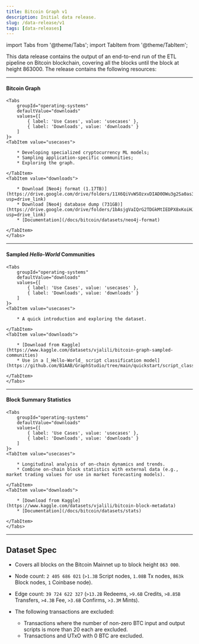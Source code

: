 ```yaml
---
title: Bitcoin Graph v1
description: Initial data release.
slug: /data-release/v1
tags: [data-releases]
---
```


import Tabs from '@theme/Tabs';
import TabItem from '@theme/TabItem';

This data release contains the output of an end-to-end run of the ETL pipeline on Bitcoin blockchain, covering all the blocks until the block at height 863000.
The release contains the following resources:

<!-- truncate -->

---
#### Bitcoin Graph

    <Tabs
        groupId="operating-systems"
        defaultValue="downloads"
        values={[
            { label: 'Use Cases', value: 'usecases' },
            { label: 'Downloads', value: 'downloads' }
        ]
    }>
    <TabItem value="usecases">

        * Developing specialized cryptocurrency ML models; 
        * Sampling application-specific communities; 
        * Exploring the graph.

    </TabItem>
    <TabItem value="downloads">

        * Download [Neo4j format (1.17TB)](https://drive.google.com/drive/folders/11X6QiVvWSOzxvDIAD0OWu3g2Sa0as3UQ?usp=drive_link)
        * Download [Neo4j database dump (731GB)](https://drive.google.com/drive/folders/1bAsjgVaIQrG2TDGkMtIEDPX8xKoiHJUf?usp=drive_link)
        * [Documentation](/docs/bitcoin/datasets/neo4j-format)

    </TabItem>
    </Tabs>
---

 
#### Sampled _Hello-World_ Communities

    <Tabs
        groupId="operating-systems"
        defaultValue="downloads"
        values={[
            { label: 'Use Cases', value: 'usecases' },
            { label: 'Downloads', value: 'downloads' }
        ]
    }>
    <TabItem value="usecases">

        * A quick introduction and exploring the dataset.

    </TabItem>
    <TabItem value="downloads">

        * [Download from Kaggle](https://www.kaggle.com/datasets/vjalili/bitcoin-graph-sampled-communities)
        * Use in a [_Hello-World_ script classification model](https://github.com/B1AAB/GraphStudio/tree/main/quickstart/script_classification)

    </TabItem>
    </Tabs>

---

#### Block Summary Statistics

    <Tabs
        groupId="operating-systems"
        defaultValue="downloads"
        values={[
            { label: 'Use Cases', value: 'usecases' },
            { label: 'Downloads', value: 'downloads' }
        ]
    }>
    <TabItem value="usecases">

        * Longitudinal analysis of on-chain dynamics and trends. 
        * Combine on-chain block statistics with external data (e.g., market trading values for use in market forecasting models).

    </TabItem>
    <TabItem value="downloads">

        * [Download from Kaggle](https://www.kaggle.com/datasets/vjalili/bitcoin-block-metadata)
        * [Documentation](/docs/bitcoin/datasets/stats)

    </TabItem>
    </Tabs>

---



## Dataset Spec

*   Covers all blocks on the Bitcoin Mainnet up to block height `863 000`.
*   Node count: `2 405 686 021` (`>1.3B` Script nodes, `1.08B` Tx nodes, `863k` Block nodes, `1` Coinbase node).
*   Edge count: `39 724 622 327` (`>13.2B` Redeems, `>9.6B` Credits, `>8.85B` Transfers, `>4.3B` Fee, `>3.6B` Confirms, `>3.3M` Mints).

*   The following transactions are excluded:
    -   Transactions where the number of non-zero BTC 
        input and output scripts is more than 20 each are excluded. 
    -   Transactions and UTxO with 0 BTC are excluded.
